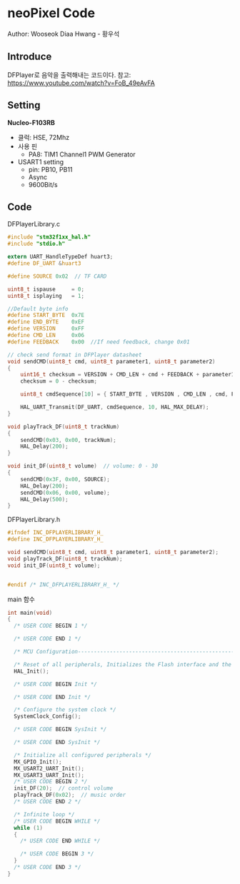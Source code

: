 # neoPixel Code

Author: Wooseok Diaa Hwang - 황우석

## Introduce

DFPlayer로 음악을 출력해내는 코드이다. 
참고: https://www.youtube.com/watch?v=FoB_49eAvFA

## Setting
**Nucleo-F103RB**

- 클럭: HSE, 72Mhz
- 사용 핀
  - PA8: TIM1 Channel1 PWM Generator
- USART1 setting
  - pin: PB10, PB11
  - Async
  - 9600Bit/s

## Code

DFPlayerLibrary.c

```C
#include "stm32f1xx_hal.h"
#include "stdio.h"

extern UART_HandleTypeDef huart3;
#define DF_UART &huart3

#define SOURCE 0x02  // TF CARD

uint8_t ispause 	= 0;
uint8_t isplaying	= 1;

//Default byte info
#define START_BYTE 	0x7E
#define END_BYTE 	0xEF
#define VERSION 	0xFF
#define CMD_LEN 	0x06
#define FEEDBACK 	0x00  //If need feedback, change 0x01

// check send format in DFPlayer datasheet
void sendCMD(uint8_t cmd, uint8_t parameter1, uint8_t parameter2)
{
	uint16_t checksum = VERSION + CMD_LEN + cmd + FEEDBACK + parameter1 + parameter2;
	checksum = 0 - checksum;

	uint8_t cmdSequence[10] = { START_BYTE , VERSION , CMD_LEN , cmd, FEEDBACK, parameter1, parameter2, (checksum >> 8)&0x00ff, (checksum&0x00ff), END_BYTE};

	HAL_UART_Transmit(DF_UART, cmdSequence, 10, HAL_MAX_DELAY);
}

void playTrack_DF(uint8_t trackNum)
{
	sendCMD(0x03, 0x00, trackNum);
	HAL_Delay(200);
}

void init_DF(uint8_t volume)  // volume: 0 - 30
{
	sendCMD(0x3F, 0x00, SOURCE);
	HAL_Delay(200);
	sendCMD(0x06, 0x00, volume);
	HAL_Delay(500);
}
```

DFPlayerLibrary.h

```C
#ifndef INC_DFPLAYERLIBRARY_H_
#define INC_DFPLAYERLIBRARY_H_

void sendCMD(uint8_t cmd, uint8_t parameter1, uint8_t parameter2);
void playTrack_DF(uint8_t trackNum);
void init_DF(uint8_t volume);


#endif /* INC_DFPLAYERLIBRARY_H_ */

```

main 함수

```C
int main(void)
{
  /* USER CODE BEGIN 1 */

  /* USER CODE END 1 */

  /* MCU Configuration--------------------------------------------------------*/

  /* Reset of all peripherals, Initializes the Flash interface and the Systick. */
  HAL_Init();

  /* USER CODE BEGIN Init */

  /* USER CODE END Init */

  /* Configure the system clock */
  SystemClock_Config();

  /* USER CODE BEGIN SysInit */

  /* USER CODE END SysInit */

  /* Initialize all configured peripherals */
  MX_GPIO_Init();
  MX_USART2_UART_Init();
  MX_USART3_UART_Init();
  /* USER CODE BEGIN 2 */
  init_DF(20);  // control volume
  playTrack_DF(0x02);  // music order
  /* USER CODE END 2 */

  /* Infinite loop */
  /* USER CODE BEGIN WHILE */
  while (1)
  {
    /* USER CODE END WHILE */

    /* USER CODE BEGIN 3 */
  }
  /* USER CODE END 3 */
}

```